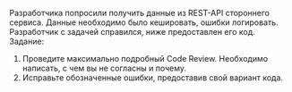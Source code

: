 Разработчика попросили получить данные из REST-API стороннего сервиса.
Данные необходимо было кешировать, ошибки логировать.
Разработчик с задачей справился, ниже предоставлен его код.
Задание:
1. Проведите максимально подробный Code Review. Необходимо 	написать, с чем вы не согласны и почему.
2. Исправьте обозначенные ошибки, предоставив свой вариант кода.